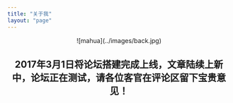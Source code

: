 ```yaml
---
title: "关于我"
layout: "page"
---
```




<center>![mahua](../images/back.jpg)</center >
<center><h2>2017年3月1日将论坛搭建完成上线，文章陆续上新中，论坛正在测试，请各位客官在评论区留下宝贵意见！</h2></center>
<!-- <center><h2>一个好奇宝宝的独白</h2></center> -->
<!--  <p style="text-indent:35px">记得在2013年刚刚接触前端的那个时候，并不知道有“前端”的存在，那时候刚刚上大学，作为6人宿舍唯一一个不会打LOL的奇葩，开始找点事儿干，因为是颜值控，常常看到一些特别美得事物就忍不住驻足，恰巧那个时候我们开设Dreamweaver网页设计这门课，让我机缘巧合的接触到了这门高颜值的技术。之后一有空闲时间就去网上找一些网站技术拿来玩一玩，在自学了两个月的时候，我终于写了一个有我自己名字、照片、和简介的简易版index.html，没有后台，没有发布 ,什么都没有，就几个div加了点颜色，就这么简单的一个东西，就把我乐坏了，那是我第一次享受到属于geek的那种快感。</p>
 <b>未完待续。。。</b> -->

